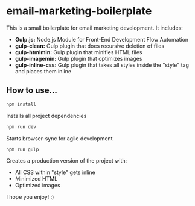# email-marketing-boilerplate

This is a small boilerplate for email marketing development. It includes:

* **Gulp.js:** Node.js Module for Front-End Development Flow Automation
* **gulp-clean:** Gulp plugin that does recursive deletion of files
* **gulp-htmlmin:** Gulp plugin that minifies HTML files
* **gulp-imagemin:** Gulp plugin that optimizes images
* **gulp-inline-css:** Gulp plugin that takes all styles inside the "style" tag and places them inline

## How to use...

```bash
npm install
```
Installs all project dependencies

```bash
npm run dev
```
Starts browser-sync for agile development

```bash
npm run gulp 
```
Creates a production version of the project with:

* All CSS within "style" gets inline
* Minimized HTML
* Optimized images

I hope you enjoy! :)


